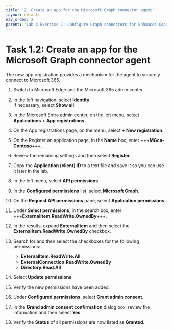 ```yaml
---
title: '2. Create an app for the Microsoft Graph connector agent'
layout: default
nav_order: 2
parent: 'Lab 3 Exercise 1: Configure Graph connectors for Enhanced Copilot Experience'
---
```


# Task 1.2: Create an app for the Microsoft Graph connector agent

The new app registration provides a mechanism for the agent to securely connect to Microsoft 365.

1. Switch to Microsoft Edge and the Microsoft 365 admin center.

1. In the left navigation, select **Identity**.  
    If necessary, select **Show all**.

1. In the Microsoft Entra admin center, on the left menu, select **Applications** > **App registrations**.

1. On the App registrations page, on the menu, select **+ New registration**.

1. On the Register an application page, in the **Name** box, enter +++**MGca-Contoso**+++.

1. Review the remaining settings and then select **Register**.

1. Copy the **Application (client) ID** to a text file and save it so you can use it later in the lab.  

1. In the left menu, select **API permissions**.

1. In the **Configured permissions** list, select **Microsoft Graph**.

1. On the **Request API permissions** pane, select **Application permissions**.

1. Under **Select permissions**, in the search box, enter +++**ExternalItem.ReadWrite.OwnedBy**+++.

1. In the results, expand **ExternalItem** and then select the **ExternalItem.ReadWrite.OwnedBy** checkbox.

1. Search for and then select the checkboxes for the following permissions:

    - **ExternalItem.ReadWrite.All**
    - **ExternalConnection.ReadWrite.OwnedBy**
    - **Directory.Read.All**

1. Select **Update permissions**.

1. Verify the new permissions have been added.

1. Under **Configured permissions**, select **Grant admin consent**.

1. In the **Grand admin consent confirmation** dialog box, review the information and then select **Yes**.

1. Verify the **Status** of all permissions are now listed as **Granted**.

